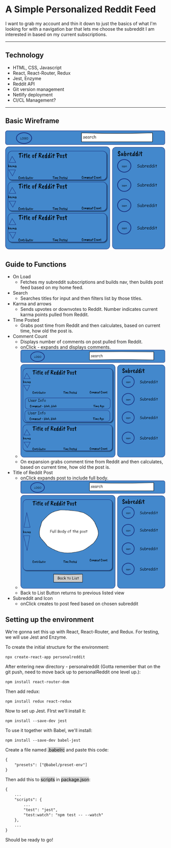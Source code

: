 # A Simple Personalized Reddit Feed
I want to grab my account and thin it down to just the basics of what I'm looking for with a navigation bar that lets me choose the subreddit I am interested in based on my current subscriptions.

---------------------
## Technology
- HTML, CSS, Javascript
- React, React-Router, Redux
- Jest, Enzyme
- Reddit API
- Git version management
- Netlify deployment
- CI/CL Management?

-------------------
## Basic Wireframe

![Main Page Wireframe](./WireFrame/RedditPersonal.png "Main Page Wireframe")

## Guide to Functions

- On Load
    - Fetches my subreddit subscriptions and builds nav, then builds post feed based on my home feed.
- Search
    - Searches titles for input and then filters list by those titles.
- Karma and arrows
    - Sends upvotes or downvotes to Reddit.  Number indicates current karma points pulled from Reddit.
- Time Posted
    - Grabs post time from Reddit and then calculates, based on current time, how old the post is.
- Comment Count
    - Displays number of comments on post pulled from Reddit. 
    - onClick - expands and displays comments.
    - ![Comment Expansion Wireframe](./WireFrame/RedditCommentExp.png "Comment Expansion Wireframe")
    - On expansion grabs comment time from Reddit and then calculates, based on current time, how old the post is.
- Title of Reddit Post
    - onClick expands post to include full body.
    - ![Full Post Wireframe](./WireFrame/RedditFullPost.png "Full Post Wireframe")
    - Back to List Button returns to previous listed view
- Subreddit and Icon
    - onClick creates to post feed based on chosen subreddit


## Setting up the environment
We're gonna set this up with React, React-Router, and Redux.  For testing, we will use Jest and Enzyme.

To create the initial structure for the environment:

````
npx create-react-app personalreddit
````

After entering new directory - personalreddit (Gotta remember that on the git push, need to move back up to personalReddit one level up.):

````
npm install react-router-dom
````
Then add redux:

````
npm install redux react-redux
````

Now to set up Jest.  FIrst we'll install it:

````
npm install --save-dev jest
````
To use it together with Babel, we'll install:

````
npm install --save-dev babel-jest
````

Create a file named <mark style ="background-color: lightgrey">.babelrc</mark> and paste this code:
````
{
    "presets": ["@babel/preset-env"]
}
````
Then add this to <mark style ="background-color: lightgrey">scripts</mark> in <mark style ="background-color: lightgrey">package.json</mark>:

````
{
    ...
    "scripts": {
        ...
        "test": "jest",
        "test:watch": "npm test -- --watch"
    },
    ...
}
````
Should be ready to go!